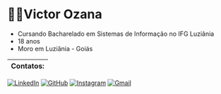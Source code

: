 # 👨‍💻Victor Ozana 
- Cursando Bacharelado em Sistemas de Informação no IFG Luziânia 
- 18 anos 
- Moro em Luziânia - Goiás

|Contatos:               |
|-------|
[![LinkedIn](https://img.shields.io/badge/LinkedIn-0077B5?style=for-the-badge&logo=linkedin&logoColor=white)](https://www.linkedin.com/in/Victorozana/)
[![GitHub](https://img.shields.io/badge/GitHub-100000?style=for-the-badge&logo=github&logoColor=white)](https://github.com/Victorozana)
[![Instagram](https://img.shields.io/badge/-Instagram-%23E4405F?style=for-the-badge&logo=instagram&logoColor=white)](https://www.instagram.com/Victorozana/)
[![Gmail](https://img.shields.io/badge/Gmail-333333?style=for-the-badge&logo=gmail&logoColor=red)](mailto:victor.ozprofissional@gmail.com)
<!---
Victorozana/Victorozana is a ✨ special ✨ repository because its `README.md` (this file) appears on your GitHub profile.
You can click the Preview link to take a look at your changes.
--->
